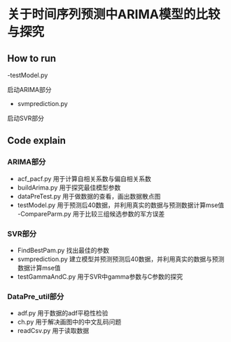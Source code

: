 # 关于时间序列预测中ARIMA模型的比较与探究

## How to run


-testModel.py

启动ARIMA部分


- svmprediction.py

启动SVR部分


## Code explain

### ARIMA部分

- acf_pacf.py
用于计算自相关系数与偏自相关系数
- buildArima.py
用于探究最佳模型参数
- dataPreTest.py
用于做数据的查看，画出数据散点图
- testModel.py
用于预测后40数据，并利用真实的数据与预测数据计算mse值
-CompareParm.py
用于比较三组候选参数的军方误差

### SVR部分
- FindBestPam.py
找出最佳的参数
- svmprediction.py
建立模型并预测预测后40数据，并利用真实的数据与预测数据计算mse值
- testGammaAndC.py
用于SVR中gamma参数与C参数的探究

### DataPre_util部分
- adf.py
用于数据的adf平稳性检验
- ch.py
用于解决画图中的中文乱码问题
- readCsv.py
用于读取数据

